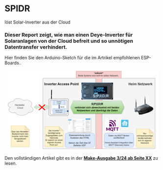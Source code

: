 # SPIDR
löst Solar-Inverter aus der Cloud

### Dieser Report zeigt, wie man einen Deye-Inverter für Solaranlagen von der Cloud befreit und so unnötigen Datentransfer verhindert.
Hier finden Sie den Arduino-Sketch für die im Artrikel empfohlenen ESP-Boards..

![Picture](https://github.com/MakeMagazinDE/SPIDR/blob/main/Aufmacher.png)

Den vollständigen Artikel gibt es in der **[Make-Ausgabe 3/24 ab Seite XX](https://www.heise.de/select/make/2024/3/xxx)** zu lesen. 


